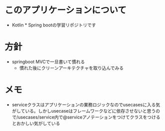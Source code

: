 # このアプリケーションについて

- Kotlin * Spring bootの学習リポジトリです

# 方針

- springboot MVCで一旦書いて慣れる
  - 慣れた後にクリーンアーキテクチャを取り込んでみる

  

  


# メモ

- serviceクラスはアプリケーションの業務ロジックなのでusecasesに入る気がしている。しかしusecaseはフレームワークなどに依存させないと思うので/usecases/service内で@serviceアノテーションをつけてクラスをつけるとおかしい気がしている